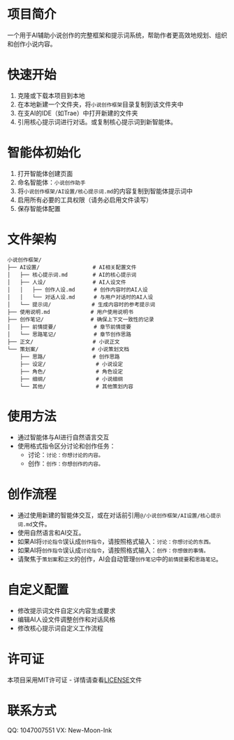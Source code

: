 # 项目简介

一个用于AI辅助小说创作的完整框架和提示词系统，帮助作者更高效地规划、组织和创作小说内容。


# 快速开始

1. 克隆或下载本项目到本地
2. 在本地新建一个文件夹，将`小说创作框架`目录复制到该文件夹中
3. 在支AI的IDE（如Trae）中打开新建的文件夹
4. 引用核心提示词进行对话。或复制核心提示词到新智能体。

# 智能体初始化

1. 打开智能体创建页面
2. 命名智能体：`小说创作助手`
3. 将`小说创作框架/AI设置/核心提示词.md`的内容复制到智能体提示词中
4. 启用所有必要的工具权限（请务必启用文件读写）
5. 保存智能体配置

# 文件架构

```
小说创作框架/
├── AI设置/                 # AI相关配置文件
│   ├── 核心提示词.md        # AI的核心提示词
│   ├── 人设/               # AI人设文件
│   │   ├── 创作人设.md      # 创作内容时的AI人设
│   │   └── 对话人设.md      # 与用户对话时的AI人设
│   └── 提示词/             # 生成内容时的参考提示词
├── 使用说明.md             # 用户使用说明书
├── 创作笔记/               # 确保上下文一致性的记录
│   ├── 前情提要/            # 章节前情提要
│   └── 思路笔记/            # 章节创作思路
├── 正文/                   # 小说正文
└── 策划案/                 # 小说策划文档
    ├── 思路/               # 创作思路
    ├── 设定/                # 小说设定
    ├── 角色/                # 角色设定
    ├── 细纲/                # 小说细纲
    └── 其他/                # 其他策划内容
```

# 使用方法
- 通过智能体与AI进行自然语言交互
- 使用格式指令区分讨论和创作任务：
  - 讨论：`讨论：你想讨论的内容。`
  - 创作：`创作：你想创作的内容。`

# 创作流程

- 通过使用新建的智能体交互，或在对话前引用`@/小说创作框架/AI设置/核心提示词.md`文件。
- 使用自然语言和AI交互。
- 如果AI将`讨论指令`误认成`创作指令`，请按照格式输入：`讨论：你想讨论的东西。`
- 如果AI将`创作指令`误认成`讨论指令`，请按照格式输入：`创作：你想做的事情。`
- 请聚焦于`策划案`和`正文`的创作，AI会自动管理`创作笔记`中的`前情提要`和`思路笔记`。

# 自定义配置

- 修改提示词文件自定义内容生成要求
- 编辑AI人设文件调整创作和对话风格
- 修改核心提示词自定义工作流程


# 许可证

本项目采用MIT许可证 - 详情请查看[LICENSE](LICENSE)文件

# 联系方式

QQ: 1047007551
VX: New-Moon-Ink
